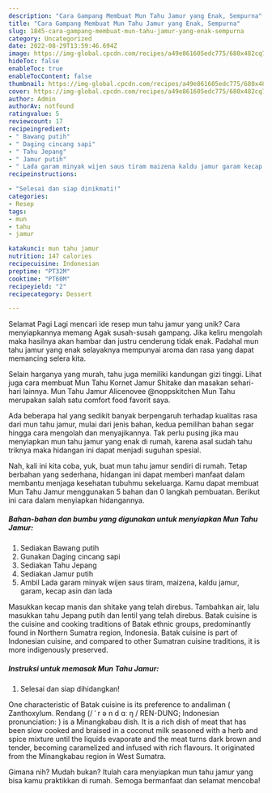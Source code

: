 ```yaml
---
description: "Cara Gampang Membuat Mun Tahu Jamur yang Enak, Sempurna"
title: "Cara Gampang Membuat Mun Tahu Jamur yang Enak, Sempurna"
slug: 1845-cara-gampang-membuat-mun-tahu-jamur-yang-enak-sempurna
category: Uncategorized
date: 2022-08-29T13:59:46.694Z
image: https://img-global.cpcdn.com/recipes/a49e861605edc775/680x482cq70/mun-tahu-jamur-foto-resep-utama.jpg
hideToc: false
enableToc: true
enableTocContent: false
thumbnail: https://img-global.cpcdn.com/recipes/a49e861605edc775/680x482cq70/mun-tahu-jamur-foto-resep-utama.jpg
cover: https://img-global.cpcdn.com/recipes/a49e861605edc775/680x482cq70/mun-tahu-jamur-foto-resep-utama.jpg
author: Admin
authorAv: notfound
ratingvalue: 5
reviewcount: 17
recipeingredient:
- " Bawang putih"
- " Daging cincang sapi"
- " Tahu Jepang"
- " Jamur putih"
- " Lada garam minyak wijen saus tiram maizena kaldu jamur garam kecap asin dan lada"
recipeinstructions:

- "Selesai dan siap dinikmati!"
categories:
- Resep
tags:
- mun
- tahu
- jamur

katakunci: mun tahu jamur 
nutrition: 147 calories
recipecuisine: Indonesian
preptime: "PT32M"
cooktime: "PT60M"
recipeyield: "2"
recipecategory: Dessert

---
```



Selamat Pagi Lagi mencari ide resep mun tahu jamur yang unik? Cara menyiapkannya memang Agak susah-susah gampang. Jika keliru mengolah maka hasilnya akan hambar dan justru cenderung tidak enak. Padahal mun tahu jamur yang enak selayaknya mempunyai aroma dan rasa yang dapat memancing selera kita.


Selain harganya yang murah, tahu juga memiliki kandungan gizi tinggi. Lihat juga cara membuat Mun Tahu Kornet Jamur Shitake dan masakan sehari-hari lainnya. Mun Tahu Jamur Alicenovee @noppskitchen Mun Tahu merupakan salah satu comfort food favorit saya.

Ada beberapa hal yang sedikit banyak berpengaruh terhadap kualitas rasa dari mun tahu jamur, mulai dari jenis bahan, kedua pemilihan bahan segar hingga cara mengolah dan menyajikannya. Tak perlu pusing jika mau menyiapkan mun tahu jamur yang enak di rumah, karena asal sudah tahu triknya maka hidangan ini dapat menjadi suguhan spesial.


Nah, kali ini kita coba, yuk, buat mun tahu jamur sendiri di rumah. Tetap berbahan yang sederhana, hidangan ini dapat memberi manfaat dalam membantu menjaga kesehatan tubuhmu sekeluarga. Kamu dapat membuat Mun Tahu Jamur menggunakan 5 bahan dan 0 langkah pembuatan. Berikut ini cara dalam menyiapkan hidangannya.

<!--inarticleads1-->

##### Bahan-bahan dan bumbu yang digunakan untuk menyiapkan Mun Tahu Jamur:

1. Sediakan  Bawang putih
1. Gunakan  Daging cincang sapi
1. Sediakan  Tahu Jepang
1. Sediakan  Jamur putih
1. Ambil  Lada garam minyak wijen saus tiram, maizena, kaldu jamur, garam, kecap asin dan lada


Masukkan kecap manis dan shitake yang telah direbus. Tambahkan air, lalu masukkan tahu Jepang putih dan lentil yang telah direbus. Batak cuisine is the cuisine and cooking traditions of Batak ethnic groups, predominantly found in Northern Sumatra region, Indonesia. Batak cuisine is part of Indonesian cuisine, and compared to other Sumatran cuisine traditions, it is more indigenously preserved. 

<!--inarticleads2-->

##### Instruksi untuk memasak Mun Tahu Jamur:


1. Selesai dan siap dihidangkan!

One characteristic of Batak cuisine is its preference to andaliman ( Zanthoxylum. Rendang (/ ˈ r ə n d ɑː ŋ / REN-DUNG; Indonesian pronunciation: ) is a Minangkabau dish. It is a rich dish of meat that has been slow cooked and braised in a coconut milk seasoned with a herb and spice mixture until the liquids evaporate and the meat turns dark brown and tender, becoming caramelized and infused with rich flavours. It originated from the Minangkabau region in West Sumatra. 

Gimana nih? Mudah bukan? Itulah cara menyiapkan mun tahu jamur yang bisa kamu praktikkan di rumah. Semoga bermanfaat dan selamat mencoba!
